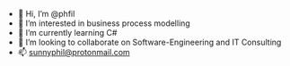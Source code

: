 - 👋 Hi, I’m @phfil
- 👀 I’m interested in business process modelling
- 🌱 I’m currently learning C#
- 💞️ I’m looking to collaborate on Software-Engineering and IT Consulting
- 📫 sunnyphil@protonmail.com

<!---
sunnyphil/sunnyphil is a ✨ special ✨ repository because its `README.md` (this file) appears on your GitHub profile.
You can click the Preview link to take a look at your changes.
--->
